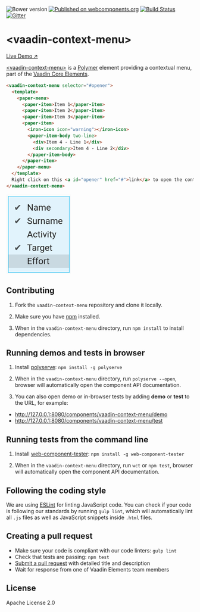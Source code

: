![Bower version](https://img.shields.io/bower/v/vaadin-context-menu.svg)
[![Published on webcomponents.org](https://img.shields.io/badge/webcomponents.org-published-blue.svg)](https://beta.webcomponents.org/element/vaadin/vaadin-context-menu)
[![Build Status](https://travis-ci.org/vaadin/vaadin-context-menu.svg?branch=master)](https://travis-ci.org/vaadin/vaadin-context-menu)
[![Gitter](https://badges.gitter.im/Join%20Chat.svg)](https://gitter.im/vaadin/vaadin-core-elements?utm_source=badge&utm_medium=badge&utm_campaign=pr-badge)

# &lt;vaadin-context-menu&gt;

[Live Demo ↗](https://cdn.vaadin.com/vaadin-core-elements/master/vaadin-context-menu/demo/)

[&lt;vaadin-context-menu&gt;](https://vaadin.com/elements/-/element/vaadin-context-menu) is a [Polymer](http://polymer-project.org) element providing a contextual menu, part of the [Vaadin Core Elements](https://vaadin.com/elements).

<!--
```
<custom-element-demo height="260">
  <template>
    <style>
     vaadin-context-menu {
       font-family: sans-serif;
     }
    </style>
    <script src="../webcomponentsjs/webcomponents-lite.min.js"></script>
    <link rel="import" href="../paper-menu/paper-menu.html">
    <link rel="import" href="../paper-item/paper-item.html">
    <link rel="import" href="../paper-item/paper-item-body.html">
    <link rel="import" href="../iron-icons/iron-icons.html">
    <link rel="import" href="vaadin-context-menu.html">
    <next-code-block></next-code-block>
  </template>
</custom-element-demo>
```
-->
```html
<vaadin-context-menu selector="#opener">
  <template>
    <paper-menu>
      <paper-item>Item 1</paper-item>
      <paper-item>Item 2</paper-item>
      <paper-item>Item 3</paper-item>
      <paper-item>
        <iron-icon icon="warning"></iron-icon>
        <paper-item-body two-line>
          <div>Item 4 - Line 1</div>
          <div secondary>Item 4 - Line 2</div>
        </paper-item-body>
      </paper-item>
    </paper-menu>
  </template>
  Right click on this <a id="opener" href="#">link</a> to open the context menu.
</vaadin-context-menu>
```

[<img src="https://raw.githubusercontent.com/vaadin/vaadin-context-menu/master/screenshot.png" alt="Screenshot of vaadin-context-menu">](https://vaadin.com/elements/-/element/vaadin-context-menu)


## Contributing

1. Fork the `vaadin-context-menu` repository and clone it locally.

1. Make sure you have [npm](https://www.npmjs.com/) installed.

1. When in the `vaadin-context-menu` directory, run `npm install` to install dependencies.


## Running demos and tests in browser

1. Install [polyserve](https://www.npmjs.com/package/polyserve): `npm install -g polyserve`

1. When in the `vaadin-context-menu` directory, run `polyserve --open`, browser will automatically open the component API documentation.

1. You can also open demo or in-browser tests by adding **demo** or **test** to the URL, for example:

  - http://127.0.0.1:8080/components/vaadin-context-menu/demo
  - http://127.0.0.1:8080/components/vaadin-context-menu/test


## Running tests from the command line

1. Install [web-component-tester](https://www.npmjs.com/package/web-component-tester): `npm install -g web-component-tester`

1. When in the `vaadin-context-menu` directory, run `wct` or `npm test`, browser will automatically open the component API documentation.


## Following the coding style

We are using [ESLint](http://eslint.org/) for linting JavaScript code. You can check if your code is following our standards by running `gulp lint`, which will automatically lint all `.js` files as well as JavaScript snippets inside `.html` files.


## Creating a pull request

  - Make sure your code is compliant with our code linters: `gulp lint`
  - Check that tests are passing: `npm test`
  - [Submit a pull request](https://www.digitalocean.com/community/tutorials/how-to-create-a-pull-request-on-github) with detailed title and description
  - Wait for response from one of Vaadin Elements team members


## License

Apache License 2.0
